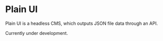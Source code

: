 # Plain UI
Plain UI is a headless CMS, which outputs JSON file data through an API.

Currently under development.
